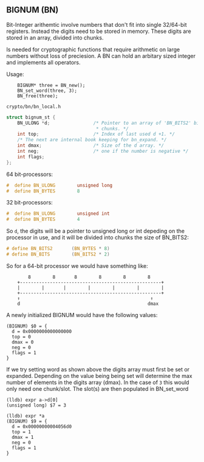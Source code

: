 ## BIGNUM (BN)
Bit-Integer arithemtic involve numbers that don't fit into single 32/64-bit
registers. Instead the digits need to be stored in memory. These digits are
stored in an array, divided into chunks.

Is needed for cryptographic functions that require arithmetic on large numbers
without loss of preciesion. A BN can hold an arbitary sized integer and
implements all operators.

Usage:
```console
    BIGNUM* three = BN_new();
    BN_set_word(three, 3);
    BN_free(three);
```

`crypto/bn/bn_local.h`
```c
struct bignum_st {                                                              
    BN_ULONG *d;                /* Pointer to an array of 'BN_BITS2' bit        
                                 * chunks. */                                   
    int top;                    /* Index of last used d +1. */                  
    /* The next are internal book keeping for bn_expand. */                     
    int dmax;                   /* Size of the d array. */                      
    int neg;                    /* one if the number is negative */             
    int flags;                                                                  
}; 
```

64 bit-processors:
```c
#  define BN_ULONG        unsigned long
#  define BN_BYTES        8 
```

32 bit-processors:
```c
#  define BN_ULONG        unsigned int
#  define BN_BYTES        4 
```

So `d`, the digits will be a pointer to unsigned long or int depeding on the
processor in use, and it will be divided into chunks the size of BN_BITS2:
```c
# define BN_BITS2       (BN_BYTES * 8)                                             
# define BN_BITS        (BN_BITS2 * 2)
```
So for a 64-bit processor we would have something like:
```
        8        8       8        8        8        8
    +----------------------------------------------------+
    |        |       |        |        |        |        |
    +----------------------------------------------------+
    ↑                                                ↑ 
    d                                               dmax
```
A newly initialized BIGNUM would have the following values:
```console
(BIGNUM) $0 = {
  d = 0x0000000000000000
  top = 0
  dmax = 0
  neg = 0
  flags = 1
}
```
If we try setting word as shown above the digits array must first be set or
expanded. Depending on the value being being set will determine the max number
of elements in the digits array (dmax). In the case of `3` this would only
need one chunk/slot. The slot(s) are then populated in BN_set_word
```console
(lldb) expr a->d[0]
(unsigned long) $7 = 3

(lldb) expr *a
(BIGNUM) $9 = {
  d = 0x00000000004056d0
  top = 1
  dmax = 1
  neg = 0
  flags = 1
}
```
